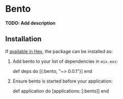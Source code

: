 # Bento

**TODO: Add description**

## Installation

If [available in Hex](https://hex.pm/docs/publish), the package can be installed as:

  1. Add bento to your list of dependencies in `mix.exs`:

        def deps do
          [{:bento, "~> 0.0.1"}]
        end

  2. Ensure bento is started before your application:

        def application do
          [applications: [:bento]]
        end

